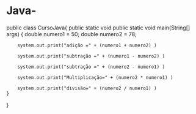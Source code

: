 # Java-
public class CursoJava{
    public static void public static void main(String[] args) {
        double numero1 = 50;
        double numero2 = 78;

        system.out.print("adição =" + (numero1 + numero2) )

        system.out.print("subtração =" + (numero1 - numero2) )

        system.out.print("subtração =" + (numero2 - numero1) )

        system.out.print("Multiplicação=" + (numero2 * numero1) )

        system.out.print("divisão=" + (numero2 / numero1) )
    }
}
